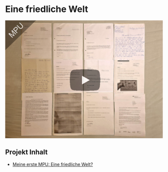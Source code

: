 # Eine friedliche Welt

[![Eine friedliche Welt](https://github.com/michael-holzheu/Eine-friedliche-Welt/raw/main/Pictures/Titel-4-3.jpg)](https://www.holzheu.de/meine-erste-mpu-eine-friedliche-welt)

## Projekt Inhalt

 - [Meine erste MPU: Eine friedliche Welt?](https://github.com/michael-holzheu/Eine-friedliche-Welt/tree/main/Blog/Meine-erste-MPU-Eine-friedliche-Welt.html)
